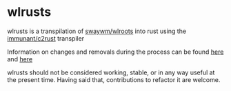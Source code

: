 # wlrusts

wlrusts is a transpilation of [swaywm/wlroots](http://github.com/swaywm/wlroots/tree/8a5e4768e1f8349ebbec815891185dbc4ea8e196) into rust using the [immunant/c2rust](http://github.com/immunant/c2rust) transpiler

Information on changes and removals during the process can be found [here](transpile-errors-8a5e4768.txt) and [here](build-errors-8a5e4768.txt)

wlrusts should not be considered working, stable, or in any way useful at the present time. Having said that, contributions to refactor it are welcome.
